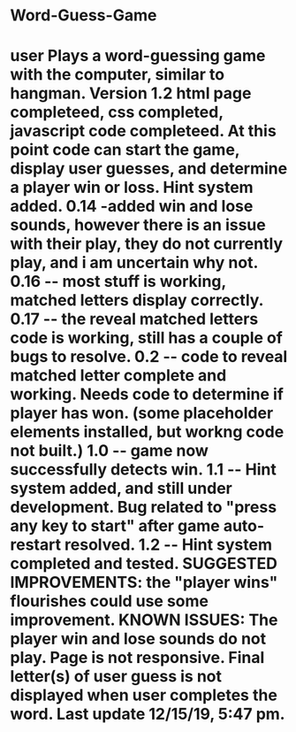 # Word-Guess-Game
user Plays a word-guessing game with the computer, similar to hangman.
Version 1.2  html page completeed, css completed, javascript code completeed. At this point code can start the game, display user guesses, and determine a player win or loss. Hint system added.
0.14 -added win and lose sounds, however there is an issue with their play, they do not currently play, and i am uncertain why not.
0.16 -- most stuff is working, matched letters display correctly.
0.17 -- the reveal matched letters code is working, still has a couple of bugs to resolve.
0.2 -- code to reveal matched letter complete and working. Needs code to determine if player has won. (some placeholder elements installed, but workng code not built.)
1.0 -- game now successfully detects win.
1.1 -- Hint system added, and still under development. Bug related to "press any key to start" after game auto-restart resolved.
1.2 -- Hint system completed and tested.
SUGGESTED IMPROVEMENTS: the "player wins" flourishes could use some improvement.
KNOWN ISSUES: The player win and lose sounds do not play. Page is not responsive. Final letter(s) of user guess is not displayed when user completes the word.
Last update 12/15/19, 5:47 pm.
=======

